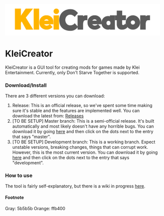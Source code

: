 ![logo](app/src/main/resources/kleicreator_wide.png)
# KleiCreator
KleiCreator is a GUI tool for creating mods for games made by Klei Entertainment. Currently, only Don't Starve Together is supported. 

### Download/Install
There are 3 different versions you can download:
 1. Release: This is an official release, so we've spent some time making sure it's stable and the features are implemented well. You can download the latest from: [Releases](https://github.com/deepcoredev/kleicreator/releases)
 2. [TO BE SETUP] Master branch: This is a semi-official release. It's built automatically and most likely doesn't have any horrible bugs. You can download it by going [here]() and then click on the dots next to the entry that says "master".
 3. [TO BE SETUP] Development branch: This is a working branch. Expect unstable versions, breaking changes, things that can corrupt work. However, this is the most current version. You can download it by going [here]() and then click on the dots next to the entry that says "development".

### How to use
The tool is fairly self-explanatory, but there is a wiki in progress [here](https://lab.deepcore.dev/kleicreator/kleicreator/-/wikis/home).

#### Footnote
Gray: 5b5b5b
Orange: ffb400
